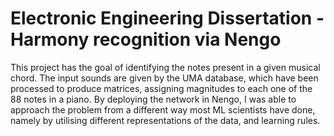 # Electronic Engineering Dissertation - Harmony recognition via Nengo
This project has the goal of identifying the notes present in a given musical chord.
The input sounds are given by the UMA database, which have been processed to produce matrices, assigning magnitudes to each one of the 88 notes in a piano.
By deploying the network in Nengo, I was able to approach the problem from a different way most ML scientists have done, namely by utilising different representations of the data, and learning rules.

